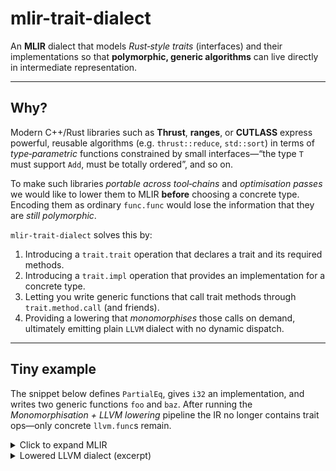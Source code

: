 # mlir-trait-dialect

An **MLIR** dialect that models *Rust‑style traits* (interfaces) and their implementations so that **polymorphic, generic algorithms** can live directly in intermediate representation.

---
## Why?
Modern C++/Rust libraries such as **Thrust**, **ranges**, or **CUTLASS** express powerful, reusable algorithms (e.g. `thrust::reduce`, `std::sort`) in terms of *type‑parametric* functions constrained by small interfaces—“the type `T` must support `Add`, must be totally ordered”, and so on.

To make such libraries *portable across tool‑chains* and *optimisation passes* we would like to lower them to MLIR **before** choosing a concrete type.  Encoding them as ordinary `func.func` would lose the information that they are *still polymorphic*.

`mlir-trait-dialect` solves this by:
1. Introducing a `trait.trait` operation that declares a trait and its required methods.
2. Introducing a `trait.impl` operation that provides an implementation for a concrete type.
3. Letting you write generic functions that call trait methods through `trait.method.call` (and friends).
4. Providing a lowering that *monomorphises* those calls on demand, ultimately emitting plain `LLVM` dialect with no dynamic dispatch.

---
## Tiny example
The snippet below defines `PartialEq`, gives `i32` an implementation, and writes two generic functions `foo` and `baz`.  After running the *Monomorphisation + LLVM lowering* pipeline the IR no longer contains trait ops—only concrete `llvm.func`s remain.

<details>
<summary>Click to expand MLIR</summary>

```mlir
// ----- Generic IR using trait dialect -----
module {
  // 1. Declare a trait
  trait.trait @PartialEq {
    // a required method
    func.func private @eq(!trait.self, !trait.self) -> i1

    // an optional method
    func.func @neq(%self: !trait.self, %other: !trait.self) -> i1 {
      %equal = trait.method.call @PartialEq<!trait.self>::@eq(%self, %other) : (!trait.self, !trait.self) -> i1
      %true = arith.constant 1 : i1
      %result = arith.xori %equal, %true : i1
      return %result : i1
    }
  }

  // 2. Implementation for i32
  trait.impl @PartialEq<i32> {
    func.func @eq(%self: i32, %other: i32) -> i1 {
      %result = arith.cmpi eq, %self, %other : i32
      return %result : i1
    }
  }

  // 3. Generic functions: rely on the trait, not a concrete type
  !T = !trait.poly<0,[@PartialEq]>
  func.func @foo(%a : !T, %b : !T) -> i1 {
    %0 = trait.method.call @PartialEq<!T>::@eq(%a, %b) : (!T, !T) -> i1
    return %0 : i1
  }

  // 4. Concrete functions: call a trait-bounded polymorphic function with a concrete type
  func.func @baz(%a : i32, %b : i32) -> i1 {
    %result = trait.func.call @foo(%a, %b) : (i32,i32) -> i1
    return %result : i1
  }
}
```
</details>

<details>
<summary>Lowered LLVM dialect (excerpt)</summary>

```mlir
module {
  llvm.func @__trait_PartialEq_impl_i32_eq(%arg0: i32, %arg1: i32) -> i1 {
    %0 = llvm.icmp "eq" %arg0, %arg1 : i32
    llvm.return %0 : i1
  }
  llvm.func @__trait_PartialEq_impl_i32_neq(%arg0: i32, %arg1: i32) -> i1 {
    %0 = llvm.call @__trait_PartialEq_impl_i32_eq(%arg0, %arg1) : (i32, i32) -> i1
    %1 = llvm.mlir.constant(true) : i1
    %2 = llvm.xor %0, %1 : i1
    llvm.return %2 : i1
  }
  llvm.func @foo_i32(%arg0: i32, %arg1: i32) -> i1 {
    %0 = llvm.call @__trait_PartialEq_impl_i32_eq(%arg0, %arg1) : (i32, i32) -> i1
    llvm.return %0 : i1
  }
  llvm.func @baz(%arg0: i32, %arg1: i32) -> i1 {
    %0 = llvm.call @foo_i32(%arg0, %arg1) : (i32, i32) -> i1
    llvm.return %0 : i1
  }
}
```
</details>
